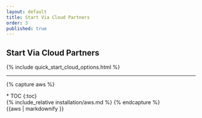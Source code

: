 ```yaml
---
layout: default
title: Start Via Cloud Partners
order: 3
published: true
---
```


## Start Via Cloud Partners

<div class="container-fluid quick-start-module quick-starts">
  <div class="cloud-options-col">
    {% include quick_start_cloud_options.html %}
  </div>
</div>

---

{% capture aws %}
<div class="inline_toc" markdown="1">
* TOC
{:toc}
</div>
{% include_relative installation/aws.md %}
{% endcapture %}

<div id="cloud">
  <div class="platform aws">{{aws | markdownify }}</div>
</div>